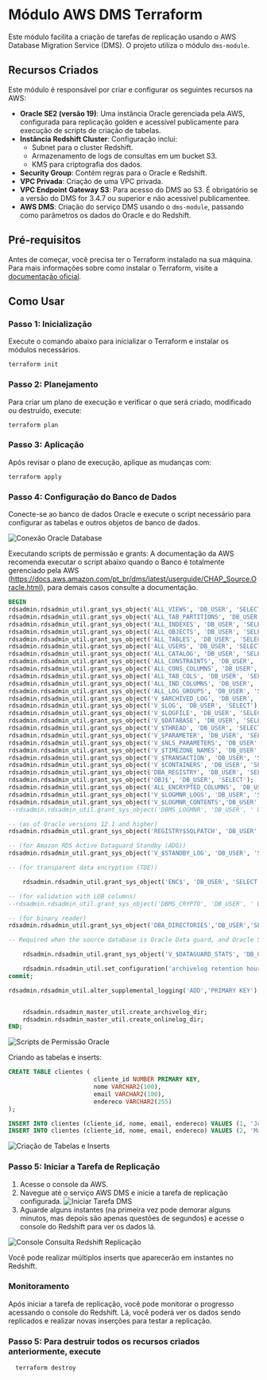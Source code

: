 # Módulo AWS DMS Terraform

Este módulo facilita a criação de tarefas de replicação usando o AWS Database Migration Service (DMS). O projeto utiliza o módulo `dms-module`.

## Recursos Criados

Este módulo é responsável por criar e configurar os seguintes recursos na AWS:

- **Oracle SE2 (versão 19)**: Uma instância Oracle gerenciada pela AWS, configurada para replicação golden e acessível publicamente para execução de scripts de criação de tabelas.
- **Instância Redshift Cluster**: Configuração inclui:
  - Subnet para o cluster Redshift.
  - Armazenamento de logs de consultas em um bucket S3.
  - KMS para criptografia dos dados.
- **Security Group**: Contém regras para o Oracle e Redshift.
- **VPC Privada**: Criação de uma VPC privada.
- **VPC Endpoint Gateway S3**: Para acesso do DMS ao S3.  É obrigatório se a versão do DMS for 3.4.7 ou superior e não acessivel publicamentee.
- **AWS DMS**: Criação do serviço DMS usando o `dms-module`, passando como parâmetros os dados do Oracle e do Redshift.

## Pré-requisitos

Antes de começar, você precisa ter o Terraform instalado na sua máquina. Para mais informações sobre como instalar o Terraform, visite a [documentação oficial](https://www.terraform.io/downloads.html).

## Como Usar

### Passo 1: Inicialização

Execute o comando abaixo para inicializar o Terraform e instalar os módulos necessários.

```shell
terraform init
```

### Passo 2: Planejamento

Para criar um plano de execução e verificar o que será criado, modificado ou destruído, execute:

```shell
terraform plan
```

### Passo 3: Aplicação

Após revisar o plano de execução, aplique as mudanças com:

```shell
terraform apply
```

### Passo 4: Configuração do Banco de Dados

Conecte-se ao banco de dados Oracle e execute o script necessário para configurar as tabelas e outros objetos de banco de dados.

![Conexão Oracle Database](imgs/conexao_oracle_database.png)

Executando scripts de permissão e grants:
A documentação da AWS recomenda executar o script abaixo quando o Banco é totalmente gerenciado pela AWS (https://docs.aws.amazon.com/pt_br/dms/latest/userguide/CHAP_Source.Oracle.html), para demais casos consulte a documentação.

```sql
BEGIN
rdsadmin.rdsadmin_util.grant_sys_object('ALL_VIEWS', 'DB_USER', 'SELECT');
rdsadmin.rdsadmin_util.grant_sys_object('ALL_TAB_PARTITIONS', 'DB_USER', 'SELECT');
rdsadmin.rdsadmin_util.grant_sys_object('ALL_INDEXES', 'DB_USER', 'SELECT');
rdsadmin.rdsadmin_util.grant_sys_object('ALL_OBJECTS', 'DB_USER', 'SELECT');
rdsadmin.rdsadmin_util.grant_sys_object('ALL_TABLES', 'DB_USER', 'SELECT');
rdsadmin.rdsadmin_util.grant_sys_object('ALL_USERS', 'DB_USER', 'SELECT');
rdsadmin.rdsadmin_util.grant_sys_object('ALL_CATALOG', 'DB_USER', 'SELECT');
rdsadmin.rdsadmin_util.grant_sys_object('ALL_CONSTRAINTS', 'DB_USER', 'SELECT');
rdsadmin.rdsadmin_util.grant_sys_object('ALL_CONS_COLUMNS', 'DB_USER', 'SELECT');
rdsadmin.rdsadmin_util.grant_sys_object('ALL_TAB_COLS', 'DB_USER', 'SELECT');
rdsadmin.rdsadmin_util.grant_sys_object('ALL_IND_COLUMNS', 'DB_USER', 'SELECT');
rdsadmin.rdsadmin_util.grant_sys_object('ALL_LOG_GROUPS', 'DB_USER', 'SELECT');
rdsadmin.rdsadmin_util.grant_sys_object('V_$ARCHIVED_LOG', 'DB_USER', 'SELECT');
rdsadmin.rdsadmin_util.grant_sys_object('V_$LOG', 'DB_USER', 'SELECT');
rdsadmin.rdsadmin_util.grant_sys_object('V_$LOGFILE', 'DB_USER', 'SELECT');
rdsadmin.rdsadmin_util.grant_sys_object('V_$DATABASE', 'DB_USER', 'SELECT');
rdsadmin.rdsadmin_util.grant_sys_object('V_$THREAD', 'DB_USER', 'SELECT');
rdsadmin.rdsadmin_util.grant_sys_object('V_$PARAMETER', 'DB_USER', 'SELECT');
rdsadmin.rdsadmin_util.grant_sys_object('V_$NLS_PARAMETERS', 'DB_USER', 'SELECT');
rdsadmin.rdsadmin_util.grant_sys_object('V_$TIMEZONE_NAMES', 'DB_USER', 'SELECT');
rdsadmin.rdsadmin_util.grant_sys_object('V_$TRANSACTION', 'DB_USER', 'SELECT');
rdsadmin.rdsadmin_util.grant_sys_object('V_$CONTAINERS', 'DB_USER', 'SELECT');
rdsadmin.rdsadmin_util.grant_sys_object('DBA_REGISTRY', 'DB_USER', 'SELECT');
rdsadmin.rdsadmin_util.grant_sys_object('OBJ$', 'DB_USER', 'SELECT');
rdsadmin.rdsadmin_util.grant_sys_object('ALL_ENCRYPTED_COLUMNS', 'DB_USER', 'SELECT');
rdsadmin.rdsadmin_util.grant_sys_object('V_$LOGMNR_LOGS', 'DB_USER', 'SELECT');
rdsadmin.rdsadmin_util.grant_sys_object('V_$LOGMNR_CONTENTS','DB_USER','SELECT');
--rdsadmin.rdsadmin_util.grant_sys_object('DBMS_LOGMNR', 'DB_USER', ' UTE');

-- (as of Oracle versions 12.1 and higher)
rdsadmin.rdsadmin_util.grant_sys_object('REGISTRY$SQLPATCH', 'DB_USER', 'SELECT');

-- (for Amazon RDS Active Dataguard Standby (ADG))
rdsadmin.rdsadmin_util.grant_sys_object('V_$STANDBY_LOG', 'DB_USER', 'SELECT');

-- (for transparent data encryption (TDE))

    rdsadmin.rdsadmin_util.grant_sys_object('ENC$', 'DB_USER', 'SELECT');

-- (for validation with LOB columns)
--rdsadmin.rdsadmin_util.grant_sys_object('DBMS_CRYPTO', 'DB_USER', ' UTE');

-- (for binary reader)
rdsadmin.rdsadmin_util.grant_sys_object('DBA_DIRECTORIES','DB_USER','SELECT');

-- Required when the source database is Oracle Data guard, and Oracle Standby is used in the latest release of DMS version 3.4.6, version 3.4.7, and higher.

    rdsadmin.rdsadmin_util.grant_sys_object('V_$DATAGUARD_STATS', 'DB_USER', 'SELECT');

    rdsadmin.rdsadmin_util.set_configuration('archivelog retention hours',24);
commit;

rdsadmin.rdsadmin_util.alter_supplemental_logging('ADD','PRIMARY KEY');


    rdsadmin.rdsadmin_master_util.create_archivelog_dir;
    rdsadmin.rdsadmin_master_util.create_onlinelog_dir;
END;
```

![Scripts de Permissão Oracle](imgs/scripts_permissao_oracle.png)

Criando as tabelas e inserts:

```sql
CREATE TABLE clientes (
                        cliente_id NUMBER PRIMARY KEY,
                        nome VARCHAR2(100),
                        email VARCHAR2(100),
                        endereco VARCHAR2(255)
);

INSERT INTO clientes (cliente_id, nome, email, endereco) VALUES (1, 'João Silva', 'joao.silva@email.com', 'Rua das Flores, 123');
INSERT INTO clientes (cliente_id, nome, email, endereco) VALUES (2, 'Maria Oliveira', 'maria.oliveira@email.com', 'Avenida Brasil, 456');
```

![Criação de Tabelas e Inserts](imgs/create_table_e_inserts.png)

### Passo 5: Iniciar a Tarefa de Replicação

1. Acesse o console da AWS.
2. Navegue até o serviço AWS DMS e inicie a tarefa de replicação configurada.
   ![Iniciar Tarefa DMS](imgs/iniciar_tarefa_dms.png)
3. Aguarde alguns instantes (na primeira vez pode demorar alguns minutos, mas depois são apenas questões de segundos) e acesse o console do Redshift para ver os dados lá.

![Console Consulta Redshift Replicação](imgs/console_consulta_redshift_replicacao.png)

Você pode realizar múltiplos inserts que aparecerão em instantes no Redshift.



### Monitoramento

Após iniciar a tarefa de replicação, você pode monitorar o progresso acessando o console do Redshift. Lá, você poderá ver os dados sendo replicados e realizar novas inserções para testar a replicação.


### Passo 5: Para destruir todos os recursos criados anteriormente, execute
  ```
    terraform destroy 
  ```

